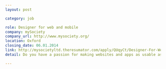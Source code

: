 ```yaml
---
layout: post

category: job

role: Designer for web and mobile
company: mySociety
company_url: http://www.mysociety.org/
location: Oxford
closing_date: 06.01.2014
link: http://mysocietyltd.theresumator.com/apply/QUqyCt/Designer-For-Web-And-Mobile.html
detail: Do you have a passion for making websites and apps as usable as they are beautiful? Are you excited by the UX possibilities of modern web technologies? Do you relish the opportunities presented by responsive design? If so then mySociety may have the job for you.

---
```

